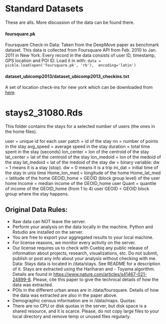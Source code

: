 
# Standard Datasets
These are alls. More discussion of the data can be found there.

#### foursquare.pk
Foursquare Check-in Data: Taken from the DeepMove paper as benchmark dataset. This data is collected from Foursquare API from Feb. 2010 to Jan. 2011 in New York. Every record in the data consists of user ID, timestamp, GPS location and POI ID.
Load it in with: 
```data = pickle.load(open('foursquare.pk', 'rb'),  encoding='latin')```


#### dataset_ubicomp2013/dataset_ubicomp2013_checkins.txt
A set of location check-ins for new york which can be downloaded from [here](https://sites.google.com/site/yangdingqi/home/foursquare-dataset).



# stays2_31080.Rds
This folder contains the stays for a selected number of users (the ones in the home files). 

user = unique id for each user
patch = id of the stay
nn = number of points in the stay
avg_speed = average speed in the stay
duration = total time spent in the stay (seconds)
lon_center = lon of the centroid of the stay
lat_center = lat of the centroid of the stay
lon_medoid = lon of the medoid of the stay
lat_medoid = lat of the medoid of the stay
dw = binary variable: dw = 1 means it is a stay (stop). dw = 0 means it is a trip
ini_dat = initial time of the stay in unix time
Home_lon_med = longitude of the home
Home_lat_med = latitude of the home
GEOID_home = GEOID (block group level) of the user home
Income = median income of the GEOID_home user
Quant = quantile of income of the GEOID_home (from 1 to 4) user
GEOID = GEOID block group where the stay happens.

## Original Data Rules: 
- Raw data can NOT leave the server. 
- Perform your analysis on the data locally in the machine. Python and Rstudio are installed on the server.
- You are free to export your aggregated results to your local machine. 
- For license reasons, we monitor every activity on the server.
- Our license requires us to check with Cuebiq any public release of information about projects, research, visualizations, etc. Do not submit, publish or post any info about your analysis without checking with me.
Data: 
Stays data is located in /data/stays. See README for a description of it. Stays are extracted using the Hariharan and - Toyama algorithm. Details are found in https://www.nature.com/articles/s41467-021-24899-8. Please, cite this paper to give the technical details of how the data was extracted.
- POIs in the different urban areas are in /data/foursquare. Details of how the data was extracted are also in the paper above.
- Demographic census information are in /data/maps.
Quotas:
 - There are no CPU or disk quotas in the server, but disk space is a shared resource, and it is scarce. Please, do not copy large files to your local directory and remove temp or unused files regularly.